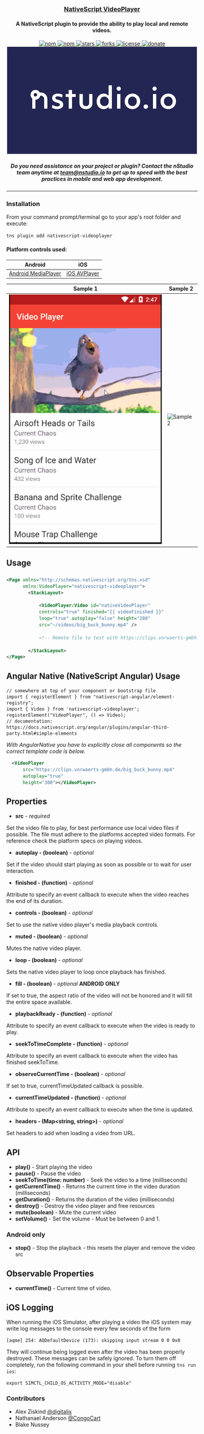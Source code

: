 <a align="center" href="https://www.npmjs.com/package/nativescript-videoplayer">
    <h3 align="center">NativeScript VideoPlayer</h3>
</a>
<h4 align="center">A NativeScript plugin to provide the ability to play local and remote videos.</h4>

<p align="center">
    <a href="https://www.npmjs.com/package/nativescript-videoplayer">
        <img src="https://img.shields.io/npm/v/nativescript-videoplayer.svg" alt="npm">
    </a>
    <a href="https://www.npmjs.com/package/nativescript-videoplayer">
        <img src="https://img.shields.io/npm/dt/nativescript-videoplayer.svg?label=npm%20downloads" alt="npm">
    </a>
    <a href="https://github.com/bradmartin/nativescript-videoplayer/stargazers">
        <img src="https://img.shields.io/github/stars/bradmartin/nativescript-videoplayer.svg" alt="stars">
    </a>
     <a href="https://github.com/bradmartin/nativescript-videoplayer/network">
        <img src="https://img.shields.io/github/forks/bradmartin/nativescript-videoplayer.svg" alt="forks">
    </a>
    <a href="https://github.com/bradmartin/nativescript-videoplayer/blob/master/src/LICENSE.md">
        <img src="https://img.shields.io/github/license/bradmartin/nativescript-videoplayer.svg" alt="license">
    </a>
    <a href="https://paypal.me/bradwayne88">
        <img src="https://img.shields.io/badge/Donate-PayPal-green.svg" alt="donate">
    </a>
    <a href="http://nstudio.io">
      <img src="./images/nstudio-banner.png" alt="nStudio banner">
    </a>
    <h5 align="center">Do you need assistance on your project or plugin? Contact the nStudio team anytime at <a href="mailto:team@nstudio.io">team@nstudio.io</a> to get up to speed with the best practices in mobile and web app development.
    </h5>
</p>

---

### Installation

From your command prompt/terminal go to your app's root folder and execute:

`tns plugin add nativescript-videoplayer`

#### Platform controls used:

| Android                                                                                       | iOS                                                                                                                               |
| --------------------------------------------------------------------------------------------- | --------------------------------------------------------------------------------------------------------------------------------- |
| [Android MediaPlayer](https://developer.android.com/reference/android/media/MediaPlayer.html) | [iOS AVPlayer](https://developer.apple.com/library/prerelease/ios/documentation/AVFoundation/Reference/AVPlayer_Class/index.html) |

| Sample 1                            | Sample 2                              |
| ----------------------------------- | ------------------------------------- |
| ![Sample Usage](./images/video.gif) | ![Sample 2](./images/videoplayer.gif) |

## Usage

###

```XML
<Page xmlns="http://schemas.nativescript.org/tns.xsd"
      xmlns:VideoPlayer="nativescript-videoplayer">
        <StackLayout>

            <VideoPlayer:Video id="nativeVideoPlayer"
            controls="true" finished="{{ videoFinished }}"
            loop="true" autoplay="false" height="280"
            src="~/videos/big_buck_bunny.mp4" />

            <!-- Remote file to test with https://clips.vorwaerts-gmbh.de/big_buck_bunny.mp4 -->

        </StackLayout>
</Page>
```

## Angular Native (NativeScript Angular) Usage

```TS
// somewhere at top of your component or bootstrap file
import { registerElement } from "nativescript-angular/element-registry";
import { Video } from 'nativescript-videoplayer';
registerElement("VideoPlayer", () => Video);
// documentation: https://docs.nativescript.org/angular/plugins/angular-third-party.html#simple-elements
```

_With AngularNative you have to explicitly close all components so the correct template code is below._

```XML
  <VideoPlayer
      src="https://clips.vorwaerts-gmbh.de/big_buck_bunny.mp4"
      autoplay="true"
      height="300"></VideoPlayer>
```

## Properties

* **src** - _required_

Set the video file to play, for best performance use local video files if possible. The file must adhere to the platforms accepted video formats. For reference check the platform specs on playing videos.

* **autoplay - (boolean)** - _optional_

Set if the video should start playing as soon as possible or to wait for user interaction.

* **finished - (function)** - _optional_

Attribute to specify an event callback to execute when the video reaches the end of its duration.

* **controls - (boolean)** - _optional_

Set to use the native video player's media playback controls.

* **muted - (boolean)** - _optional_

Mutes the native video player.

* **loop - (boolean)** - _optional_

Sets the native video player to loop once playback has finished.

* **fill - (boolean)** - _optional_ **ANDROID ONLY**

If set to true, the aspect ratio of the video will not be honored and it will fill the entire space available.

* **playbackReady - (function)** - _optional_

Attribute to specify an event callback to execute when the video is ready to play.

* **seekToTimeComplete - (function)** - _optional_

Attribute to specify an event callback to execute when the video has finished seekToTime.

* **observeCurrentTime - (boolean)** - _optional_

If set to true, currentTimeUpdated callback is possible.

* **currentTimeUpdated - (function)** - _optional_

Attribute to specify an event callback to execute when the time is updated.

* **headers - (Map<string, string>)** - _optional_

Set headers to add when loading a video from URL.

## API

* **play()** - Start playing the video
* **pause()** - Pause the video
* **seekToTime(time: number)** - Seek the video to a time (milliseconds)
* **getCurrentTime()** - Returns the current time in the video duration (milliseconds)
* **getDuration()** - Returns the duration of the video (milliseconds)
* **destroy()** - Destroy the video player and free resources
* **mute(boolean)** - Mute the current video
* **setVolume()** - Set the volume - Must be between 0 and 1.

### Android only

* **stop()** - Stop the playback - this resets the player and remove the video src

## Observable Properties

* **currentTime()** - Current time of video.

## iOS Logging

When running the iOS Simulator, after playing a video the iOS system may write
log messages to the console every few seconds of the form

```
[aqme] 254: AQDefaultDevice (173): skipping input stream 0 0 0x0
```

They will continue being logged even after the video has been properly destroyed.
These messages can be safely ignored. To turn them off completely, run the following
command in your shell before running `tns run ios`:

```
export SIMCTL_CHILD_OS_ACTIVITY_MODE="disable"
```

### Contributors

* Alex Ziskind [@digitalix](https://twitter.com/digitalix)
* Nathanael Anderson [@CongoCart](https://twitter.com/CongoCart)
* Blake Nussey
